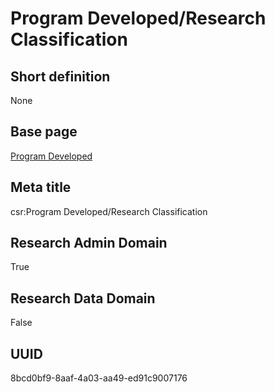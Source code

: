 # Program Developed/Research Classification
## Short definition
None
## Base page
[Program Developed](../../Objects/Program%20Developed.md)
## Meta title
csr:Program Developed/Research Classification
## Research Admin Domain
True
## Research Data Domain
False
## UUID
8bcd0bf9-8aaf-4a03-aa49-ed91c9007176

